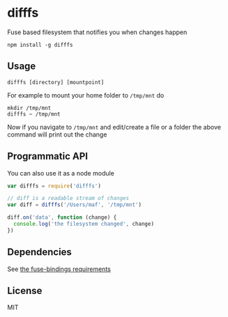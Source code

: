 # difffs

Fuse based filesystem that notifies you when changes happen

```
npm install -g difffs
```

## Usage

```
difffs [directory] [mountpoint]
```

For example to mount your home folder to `/tmp/mnt` do

```
mkdir /tmp/mnt
difffs ~ /tmp/mnt
```

Now if you navigate to `/tmp/mnt` and edit/create a file or a folder the above command will print out the change

## Programmatic API

You can also use it as a node module

``` js
var difffs = require('difffs')

// diff is a readable stream of changes
var diff = difffs('/Users/maf', '/tmp/mnt')

diff.on('data', function (change) {
  console.log('the filesystem changed', change)
})
```

## Dependencies

See [the fuse-bindings requirements](https://github.com/mafintosh/fuse-bindings#requirements)

## License

MIT
